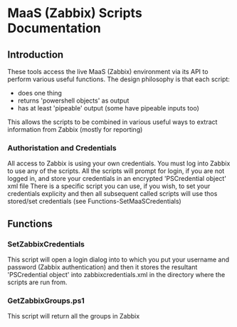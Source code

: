 # MaaS (Zabbix) Scripts Documentation

## Introduction

These tools access the live MaaS (Zabbix) environment via its API to perform various useful functions.
The design philosophy is that each script: 
  * does one thing
  * returns 'powershell objects' as output
  * has at least 'pipeable' output (some have pipeable inputs too)

This allows the scripts to be combined in various useful ways to extract information from Zabbix (mostly for reporting)

### Authoristation and Credentials

All access to Zabbix is using your own credentials.
You must log into Zabbix to use any of the scripts.
All the scripts will prompt for login, if you are not logged in, and store your credentials in an encrypted 'PSCredential object' xml file
There is a specific script you can use, if you wish, to set your credentials explicity and then all subsequent called scripts will use thos stored/set credentials (see Functions-SetMaaSCredentials)



## Functions

### SetZabbixCredentials

This script will open a login dialog into to which you put your username and password (Zabbix authentication) and then it stores the resultant 'PSCredential object' into zabbixcredentials.xml in the directory where the scripts are run from.

### GetZabbixGroups.ps1

This script will return all the groups in Zabbix




